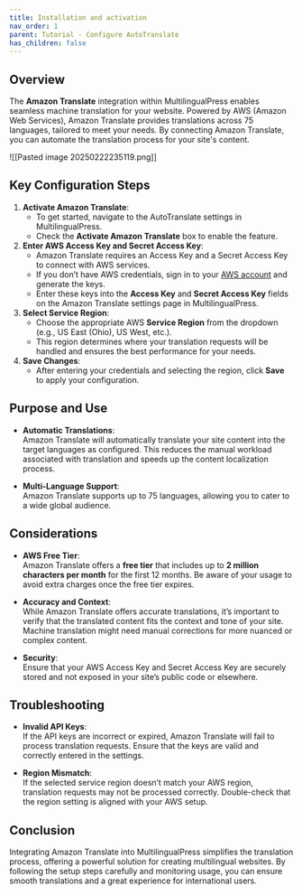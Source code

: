 ```yaml
---
title: Installation and activation
nav_order: 1
parent: Tutorial - Configure AutoTranslate
has_children: false
---
```


## Overview

The **Amazon Translate** integration within MultilingualPress enables seamless machine translation for your website. Powered by AWS (Amazon Web Services), Amazon Translate provides translations across 75 languages, tailored to meet your needs. By connecting Amazon Translate, you can automate the translation process for your site's content.

![[Pasted image 20250222235119.png]]

## Key Configuration Steps

1. **Activate Amazon Translate**:
    - To get started, navigate to the AutoTranslate settings in MultilingualPress.
    - Check the **Activate Amazon Translate** box to enable the feature.
2. **Enter AWS Access Key and Secret Access Key**:
    - Amazon Translate requires an Access Key and a Secret Access Key to connect with AWS services.
    - If you don’t have AWS credentials, sign in to your [AWS account](https://aws.amazon.com/) and generate the keys.
    - Enter these keys into the **Access Key** and **Secret Access Key** fields on the Amazon Translate settings page in MultilingualPress.
3. **Select Service Region**:
    - Choose the appropriate AWS **Service Region** from the dropdown (e.g., US East (Ohio), US West, etc.).
    - This region determines where your translation requests will be handled and ensures the best performance for your needs.
4. **Save Changes**:
    - After entering your credentials and selecting the region, click **Save** to apply your configuration.

## Purpose and Use

- **Automatic Translations**:  
    Amazon Translate will automatically translate your site content into the target languages as configured. This reduces the manual workload associated with translation and speeds up the content localization process.
    
- **Multi-Language Support**:  
    Amazon Translate supports up to 75 languages, allowing you to cater to a wide global audience.
    

## Considerations

- **AWS Free Tier**:  
    Amazon Translate offers a **free tier** that includes up to **2 million characters per month** for the first 12 months. Be aware of your usage to avoid extra charges once the free tier expires.
    
- **Accuracy and Context**:  
    While Amazon Translate offers accurate translations, it’s important to verify that the translated content fits the context and tone of your site. Machine translation might need manual corrections for more nuanced or complex content.
    
- **Security**:  
    Ensure that your AWS Access Key and Secret Access Key are securely stored and not exposed in your site’s public code or elsewhere.
    

## Troubleshooting

- **Invalid API Keys**:  
    If the API keys are incorrect or expired, Amazon Translate will fail to process translation requests. Ensure that the keys are valid and correctly entered in the settings.
    
- **Region Mismatch**:  
    If the selected service region doesn’t match your AWS region, translation requests may not be processed correctly. Double-check that the region setting is aligned with your AWS setup.
    

## Conclusion

Integrating Amazon Translate into MultilingualPress simplifies the translation process, offering a powerful solution for creating multilingual websites. By following the setup steps carefully and monitoring usage, you can ensure smooth translations and a great experience for international users.

<!-- Note: I think we should add more images of the AWS setup -->